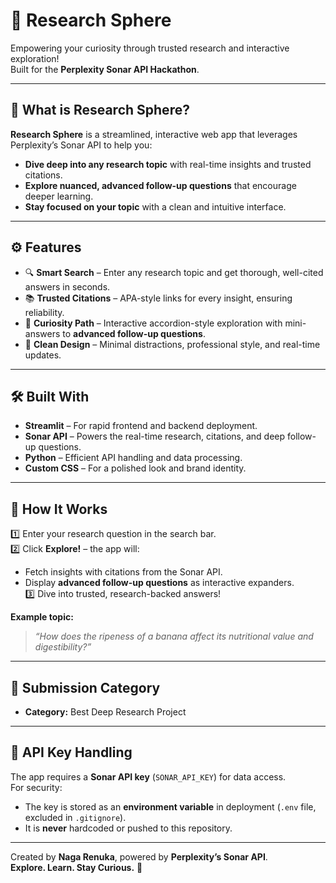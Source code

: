 # 🚀 Research Sphere

Empowering your curiosity through trusted research and interactive exploration!  
Built for the **Perplexity Sonar API Hackathon**.

---

## 🌟 What is Research Sphere?

**Research Sphere** is a streamlined, interactive web app that leverages Perplexity’s Sonar API to help you:
- **Dive deep into any research topic** with real-time insights and trusted citations.
- **Explore nuanced, advanced follow-up questions** that encourage deeper learning.
- **Stay focused on your topic** with a clean and intuitive interface.

---

## ⚙️ Features

- 🔍 **Smart Search** – Enter any research topic and get thorough, well-cited answers in seconds.
- 📚 **Trusted Citations** – APA-style links for every insight, ensuring reliability.
- 🤔 **Curiosity Path** – Interactive accordion-style exploration with mini-answers to **advanced follow-up questions**.
- 🎨 **Clean Design** – Minimal distractions, professional style, and real-time updates.

---

## 🛠️ Built With

- **Streamlit** – For rapid frontend and backend deployment.
- **Sonar API** – Powers the real-time research, citations, and deep follow-up questions.
- **Python** – Efficient API handling and data processing.
- **Custom CSS** – For a polished look and brand identity.

---

## 🚀 How It Works

1️⃣ Enter your research question in the search bar.  
2️⃣ Click **Explore!** – the app will:  
   - Fetch insights with citations from the Sonar API.  
   - Display **advanced follow-up questions** as interactive expanders.  
3️⃣ Dive into trusted, research-backed answers!

**Example topic:**  
> _“How does the ripeness of a banana affect its nutritional value and digestibility?”_

---


## 🚀 Submission Category

- **Category:** Best Deep Research Project

---

## 🔑 API Key Handling

The app requires a **Sonar API key** (`SONAR_API_KEY`) for data access.  
For security:
- The key is stored as an **environment variable** in deployment (`.env` file, excluded in `.gitignore`).
- It is **never** hardcoded or pushed to this repository.

---

Created by **Naga Renuka**, powered by **Perplexity’s Sonar API**.  
**Explore. Learn. Stay Curious.** 🌟
